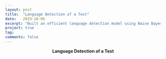 ```yaml
---
layout: post
title:  "Language Detection of a Text"
date:   2019-10-06
excerpt: "Built an efficient language detection model using Naive Bayes and relative rank order comparison, resulting in predcitng English and French with 99% accuracy."
project: true
tag:
comments: false
---
```



    
<center><b>Language Detection of a Text</b></center>
